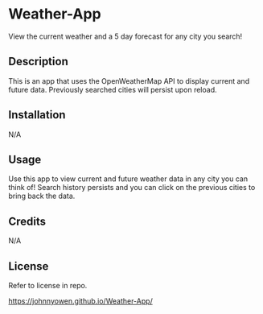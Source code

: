 # Weather-App
View the current weather and a 5 day forecast for any city you search!

## Description
This is an app that uses the OpenWeatherMap API to display current and future data. Previously searched cities will persist upon reload.

## Installation
N/A

## Usage
Use this app to view current and future weather data in any city you can think of! Search history persists and you can click on the previous cities to bring back the data.

## Credits
N/A

## License
Refer to license in repo.

https://johnnyowen.github.io/Weather-App/
